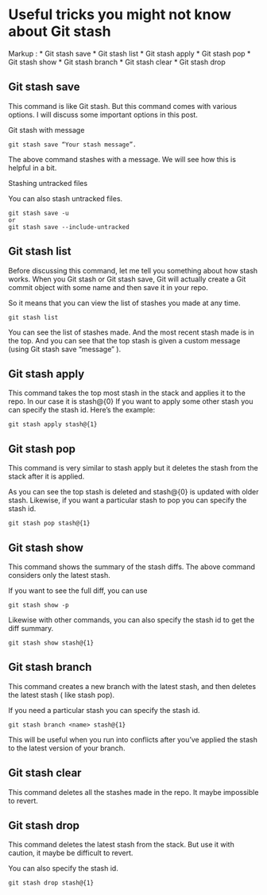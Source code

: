 # Useful tricks you might not know about Git stash

Markup : * Git stash save
         * Git stash list
         * Git stash apply
         * Git stash pop
         * Git stash show
         * Git stash branch <name>
         * Git stash clear
         * Git stash drop


## Git stash save
This command is like Git stash. But this command comes with various options. I will discuss some important options in this post.

Git stash with message

    git stash save “Your stash message”.


The above command stashes with a message. We will see how this is helpful in a bit.

Stashing untracked files

You can also stash untracked files.

    git stash save -u
    or
    git stash save --include-untracked

## Git stash list
Before discussing this command, let me tell you something about how stash works.
When you Git stash or Git stash save, Git will actually create a Git commit object with some name and then save it in your repo.

So it means that you can view the list of stashes you made at any time.

    git stash list

You can see the list of stashes made. And the most recent stash made is in the top.
And you can see that the top stash is given a custom message (using Git stash save “message” ).

## Git stash apply

This command takes the top most stash in the stack and applies it to the repo. In our case it is stash@{0}
If you want to apply some other stash you can specify the stash id.
Here’s the example:

    git stash apply stash@{1}

## Git stash pop
This command is very similar to stash apply but it deletes the stash from the stack after it is applied.

As you can see the top stash is deleted and stash@{0} is updated with older stash.
Likewise, if you want a particular stash to pop you can specify the stash id.

    git stash pop stash@{1}

## Git stash show
This command shows the summary of the stash diffs. The above command considers only the latest stash.

If you want to see the full diff, you can use

    git stash show -p
    
Likewise with other commands, you can also specify the stash id to get the diff summary.

    git stash show stash@{1}

## Git stash branch <name>
This command creates a new branch with the latest stash, and then deletes the latest stash ( like stash pop).

If you need a particular stash you can specify the stash id.

    git stash branch <name> stash@{1}
This will be useful when you run into conflicts after you’ve applied the stash to the latest version of your branch.

## Git stash clear
This command deletes all the stashes made in the repo. It maybe impossible to revert.

## Git stash drop
This command deletes the latest stash from the stack. But use it with caution, it maybe be difficult to revert.

You can also specify the stash id.

    git stash drop stash@{1}
    
